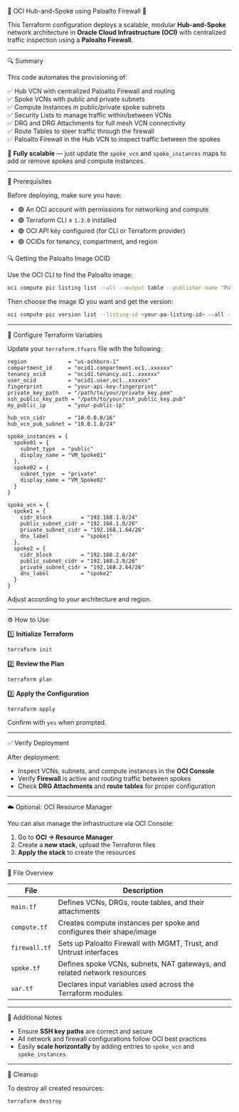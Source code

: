 
🚀 OCI Hub-and-Spoke using Paloalto Firewall 🚀

This Terraform configuration deploys a scalable, modular **Hub-and-Spoke** network architecture in **Oracle Cloud Infrastructure (OCI)** with centralized traffic inspection using a **Paloalto Firewall**.

---

🔍 Summary

This code automates the provisioning of:

✅ Hub VCN with centralized Paloalto Firewall and routing  
✅ Spoke VCNs with public and private subnets  
✅ Compute Instances in public/private spoke subnets  
✅ Security Lists to manage traffic within/between VCNs  
✅ DRG and DRG Attachments for full mesh VCN connectivity  
✅ Route Tables to steer traffic through the firewall  
✅ Paloalto Firewall in the Hub VCN to inspect traffic between the spokes  

🧱 **Fully scalable** — just update the `spoke_vcn` and `spoke_instances` maps to add or remove spokes and compute instances.

---

🧰 Prerequisites

Before deploying, make sure you have:

- 🟢 An OCI account with permissions for networking and compute
- 🟢 Terraform CLI ≥ `1.3.0` installed
- 🟢 OCI API key configured (for CLI or Terraform provider)
- 🟢 OCIDs for tenancy, compartment, and region

🔍 Getting the Paloalto Image OCID

Use the OCI CLI to find the Paloalto image:

```bash
oci compute pic listing list --all --output table --publisher-name "Palo Alto Networks"
````

Then choose the image ID you want and get the version:

```bash
oci compute pic version list --listing-id <your-pa-listing-id> --all --output table
```

---

🔧 Configure Terraform Variables

Update your `terraform.tfvars` file with the following:

```hcl
region             = "us-ashburn-1"
compartment_id     = "ocid1.compartment.oc1..xxxxxx"
tenancy_ocid       = "ocid1.tenancy.oc1..xxxxxx"
user_ocid          = "ocid1.user.oc1..xxxxxx"
fingerprint        = "your-api-key-fingerprint"
private_key_path   = "/path/to/your/private_key.pem"
ssh_public_key_path = "/path/to/your/ssh_public_key.pub"
my_public_ip       = "your-public-ip"

hub_vcn_cidr       = "10.0.0.0/16"
hub_vcn_pub_subnet = "10.0.1.0/24"

spoke_instances = {
  spoke01 = {
    subnet_type  = "public"
    display_name = "VM_Spoke01"
  },
  spoke02 = {
    subnet_type  = "private"
    display_name = "VM_Spoke02"
  }
}

spoke_vcn = {
  spoke1 = {
    cidr_block         = "192.168.1.0/24"
    public_subnet_cidr = "192.168.1.0/26"
    private_subnet_cidr = "192.168.1.64/26"
    dns_label          = "spoke1"
  },
  spoke2 = {
    cidr_block         = "192.168.2.0/24"
    public_subnet_cidr = "192.168.2.0/26"
    private_subnet_cidr = "192.168.2.64/26"
    dns_label          = "spoke2"
  }
}
```

Adjust according to your architecture and region.

---

⚙️ How to Use

1️⃣ **Initialize Terraform**

```bash
terraform init
```

2️⃣ **Review the Plan**

```bash
terraform plan
```

3️⃣ **Apply the Configuration**

```bash
terraform apply
```

Confirm with `yes` when prompted.

---

✅ Verify Deployment

After deployment:

* Inspect VCNs, subnets, and compute instances in the **OCI Console**
* Verify **Firewall** is active and routing traffic between spokes
* Check **DRG Attachments** and **route tables** for proper configuration

---

☁️ Optional: OCI Resource Manager

You can also manage the infrastructure via OCI Console:

1. Go to **OCI → Resource Manager**
2. Create a **new stack**, upload the Terraform files
3. **Apply the stack** to create the resources

---

📁 File Overview

| File          | Description                                                              |
| ------------- | ------------------------------------------------------------------------ |
| `main.tf`     | Defines VCNs, DRGs, route tables, and their attachments                  |
| `compute.tf`  | Creates compute instances per spoke and configures their shape/image     |
| `firewall.tf` | Sets up Paloalto Firewall with MGMT, Trust, and Untrust interfaces       |
| `spoke.tf`    | Defines spoke VCNs, subnets, NAT gateways, and related network resources |
| `var.tf`      | Declares input variables used across the Terraform modules               |

---

📝 Additional Notes

* Ensure **SSH key paths** are correct and secure
* All network and firewall configurations follow OCI best practices
* Easily **scale horizontally** by adding entries to `spoke_vcn` and `spoke_instances`

---

🧼 Cleanup

To destroy all created resources:

```bash
terraform destroy
```
